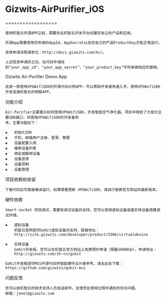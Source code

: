 # Gizwits-AirPurifier_iOS
==================

    使用机智云开源APP之前，需要先在机智云开发平台创建您自己的产品和应用。

    开源App需要使用您申请的AppId、AppSecret以及您自己的产品ProductKey才能正常运行。

    具体申请流程请参见：http://docs.gizwits.com/hc/。

    上述信息申请好之后，在代码中请找到"your_app_id"、"your_app_secret"、"your_product_key"字符串做相应的替换。

Gizwits Air-Purifier Demo App

    这是一款使用XPGWifiSDK的开源代码示例APP，可以帮助开发者快速入手，使用XPGWifiSDK开发连接机智云的物联APP。


功能介绍

    Air-Purifier主要展示如何使用XPGWifiSDK，开发智能空气净化器。项目中用到了大部分主要SDK接口，供使用XPGWifiSDK的开发者参
    考。主要功能如下：

	▪	初始化SDK
	▪	手机、邮箱用户注册、登录、管理
	▪	设备配置入网
	▪	搜索设备列表
	▪	绑定或解绑设备
	▪	设备登录
	▪	设备控制
	▪	设备管理


项目依赖和安装

	下载代码后可直接编译运行。如果需要更新 XPGWifiSDK，请自行替换官方网站的最新版本。



硬件依赖

    Smart-socket 项目调试，需要有调试设备的支持，您可以使用虚拟设备或者实体设备搭建调试环境。

	▪	虚拟设备
        机智云官网提供GoKit虚拟设备的支持，链接地址：
        http://site.gizwits.com/developer/product/2566/virtualdevice

	▪	实体设备
        GoKit开发板。您可以在机智云官方网站上免费预约申请（限量10000台），申请地址：
        http://gizwits.com/zh-cn/gokit
        
    GoKit开发板提供MCU开源代码供智能硬件设计者参考，请去此处下载：https://github.com/gizwits/gokit-mcu



问题反馈

    您可以给机智云的技术支持人员发送邮件，反馈您在使用过程中遇到的任何问题。
    邮箱：janel@gizwits.com
